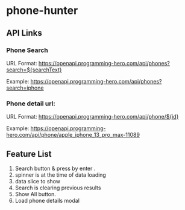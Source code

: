 # phone-hunter

## API Links

### Phone Search
URL Format: https://openapi.programming-hero.com/api/phones?search=${searchText}

Example: https://openapi.programming-hero.com/api/phones?search=iphone


### Phone detail url:
URL Format: https://openapi.programming-hero.com/api/phone/${id}


Example: https://openapi.programming-hero.com/api/phone/apple_iphone_13_pro_max-11089


## Feature List
1. Search button & press by enter .
2. spinner is at the time of data loading
3. data slice to show
4. Search is clearing previous results
5. Show All button.
6. Load phone details modal
